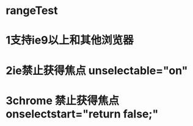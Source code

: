 # rangeTest
# 1支持ie9以上和其他浏览器
# 2ie禁止获得焦点 unselectable="on"
# 3chrome 禁止获得焦点 onselectstart="return false;"
